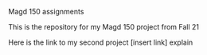 Magd 150 assignments 

This is the repository for my Magd 150 project from Fall 21

Here is the link to my second project [insert link] explain

